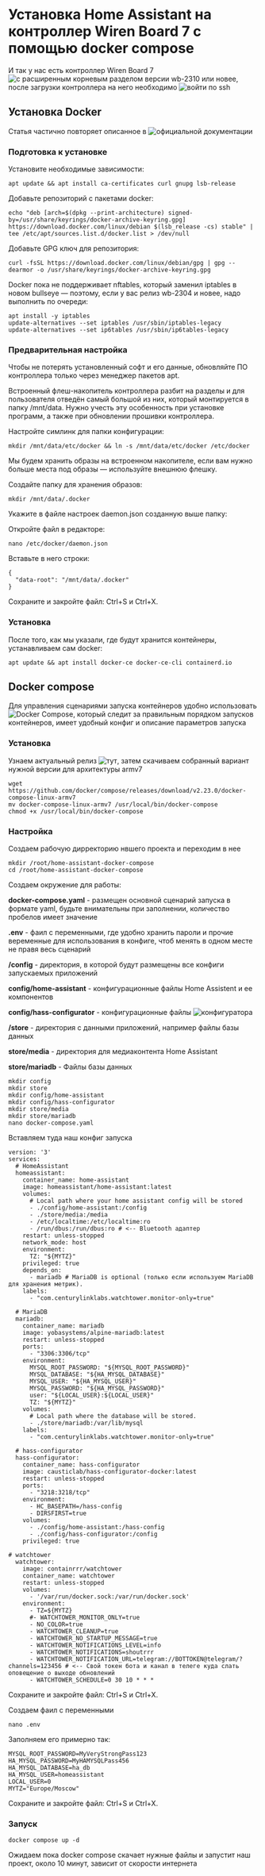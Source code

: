 # Установка Home Assistant на контроллер Wiren Board 7 с помощью docker compose

И так у нас есть контроллер Wiren Board 7 ![с расширенным корневым разделом ](https://wirenboard.com/wiki/Wbincludes:Wiren_Board_6_and_7_Rootfs_Increasing) версии wb-2310 или новее, 
после загрузки контроллера на него необходимо ![войти по ssh](https://wirenboard.com/wiki/index.php/SSH)


## Установка Docker
Статья частично повторяет описанное в ![официальной документации](https://wirenboard.com/wiki/Docker) 


### Подготовка к установке

Установите необходимые зависимости:
```
apt update && apt install ca-certificates curl gnupg lsb-release
```

Добавьте репозиторий с пакетами docker:
```
echo "deb [arch=$(dpkg --print-architecture) signed-by=/usr/share/keyrings/docker-archive-keyring.gpg] https://download.docker.com/linux/debian $(lsb_release -cs) stable" | tee /etc/apt/sources.list.d/docker.list > /dev/null
```

Добавьте GPG ключ для репозитория:
```
curl -fsSL https://download.docker.com/linux/debian/gpg | gpg --dearmor -o /usr/share/keyrings/docker-archive-keyring.gpg
```

Docker пока не поддерживает nftables, который заменил iptables в новом bullseye — поэтому, если у вас релиз wb-2304 и новее, надо выполнить по очереди:
```
apt install -y iptables
update-alternatives --set iptables /usr/sbin/iptables-legacy
update-alternatives --set ip6tables /usr/sbin/ip6tables-legacy
```

### Предварительная настройка

Чтобы не потерять установленный софт и его данные, обновляйте ПО контроллера только через менеджер пакетов apt.

Встроенный флеш-накопитель контроллера разбит на разделы и для пользователя отведён самый большой из них, который монтируется в папку /mnt/data. Нужно учесть эту особенность при установке программ, а также при обновлении прошивки контроллера.

Настройте симлинк для папки конфигурации:
```
mkdir /mnt/data/etc/docker && ln -s /mnt/data/etc/docker /etc/docker
```

Мы будем хранить образы на встроенном накопителе, если вам нужно больше места под образы — используйте внешнюю флешку.

Создайте папку для хранения образов:
```
mkdir /mnt/data/.docker
```

Укажите в файле настроек daemon.json созданную выше папку:

Откройте файл в редакторе:
```
nano /etc/docker/daemon.json
```

Вставьте в него строки:
```
{
  "data-root": "/mnt/data/.docker"
}
```

Сохраните и закройте файл: Ctrl+S и Ctrl+X.

### Установка

После того, как мы указали, где будут хранится контейнеры, устанавливаем сам docker:
```
apt update && apt install docker-ce docker-ce-cli containerd.io
```

## Docker compose
Для управления сценариями запуска контейнеров удобно использовать ![Docker Compose](https://docs.docker.com/compose/),
который следит за правильным порядком запусков контейнеров, имеет удобный конфиг и описание параметров запуска

### Установка

Узнаем актуальный релиз ![тут](https://github.com/docker/compose/releases/),
затем скачиваем собранный вариант нужной версии для архитектуры armv7
```
wget https://github.com/docker/compose/releases/download/v2.23.0/docker-compose-linux-armv7
mv docker-compose-linux-armv7 /usr/local/bin/docker-compose
chmod +x /usr/local/bin/docker-compose
```

### Настройка

Создаем рабочую дирректорию нвшего проекта и переходим в нее
```
mkdir /root/home-assistant-docker-compose
cd /root/home-assistant-docker-compose
```
Создаем окружение для работы:

**docker-compose.yaml** - размещен основной сценарий запуска в формате yaml, будьте внимательны при заполнении, количество пробелов имеет значение

**.env** - фаил с переменными, где удобно хранить пароли и прочие веременные для использования в конфиге, чтоб менять в одном месте не правя весь сценарий

__/config__ - директория, в которой будут размещены все конфиги запускаемых приложений

__config/home-assistant__ - конфигурационные файлы Home Assistent и ее компонентов

__config/hass-configurator__ - конфигурационные файлы ![конфигуратора](https://github.com/CausticLab/hass-configurator-docker)

__/store__ - директория с данными приложений, например файлы базы данных

__store/media__ - директория для медиаконтента Home Assistant

__store/mariadb__ - Файлы базы данных
```
mkdir config
mkdir store
mkdir config/home-assistant
mkdir config/hass-configurator
mkdir store/media
mkdir store/mariadb
nano docker-compose.yaml
```
Вставляем туда наш конфиг запуска
```
version: '3'
services:
  # HomeAssistant
  homeassistant:
    container_name: home-assistant
    image: homeassistant/home-assistant:latest
    volumes:
      # Local path where your home assistant config will be stored
      - ./config/home-assistant:/config
      - ./store/media:/media
      - /etc/localtime:/etc/localtime:ro
      - /run/dbus:/run/dbus:ro # <-- Bluetooth адаптер
    restart: unless-stopped
    network_mode: host
    environment:
      TZ: "${MYTZ}"
    privileged: true
    depends_on:
      - mariadb # MariaDB is optional (только если используем MariaDB для хранения метрик).
    labels:
      - "com.centurylinklabs.watchtower.monitor-only=true"

  # MariaDB
  mariadb:
    container_name: mariadb
    image: yobasystems/alpine-mariadb:latest
    restart: unless-stopped
    ports:
      - "3306:3306/tcp"
    environment:
      MYSQL_ROOT_PASSWORD: "${MYSQL_ROOT_PASSWORD}"
      MYSQL_DATABASE: "${HA_MYSQL_DATABASE}"
      MYSQL_USER: "${HA_MYSQL_USER}"
      MYSQL_PASSWORD: "${HA_MYSQL_PASSWORD}"
      user: "${LOCAL_USER}:${LOCAL_USER}"
      TZ: "${MYTZ}"
    volumes:
      # Local path where the database will be stored.
      - ./store/mariadb:/var/lib/mysql
    labels:
      - "com.centurylinklabs.watchtower.monitor-only=true"

  # hass-configurator
  hass-configurator:
    container_name: hass-configurator
    image: causticlab/hass-configurator-docker:latest
    restart: unless-stopped
    ports:
      - "3218:3218/tcp"
    environment:
      - HC_BASEPATH=/hass-config
      - DIRSFIRST=true
    volumes:
      - ./config/home-assistant:/hass-config
      - ./config/hass-configurator:/config
    privileged: true

# watchtower
  watchtower:
    image: containrrr/watchtower
    container_name: watchtower
    restart: unless-stopped
    volumes:
      - '/var/run/docker.sock:/var/run/docker.sock'
    environment:
      - TZ=${MYTZ}
      #- WATCHTOWER_MONITOR_ONLY=true
      - NO_COLOR=true
      - WATCHTOWER_CLEANUP=true
      - WATCHTOWER_NO_STARTUP_MESSAGE=true
      - WATCHTOWER_NOTIFICATIONS_LEVEL=info
      - WATCHTOWER_NOTIFICATIONS=shoutrrr
      - WATCHTOWER_NOTIFICATION_URL=telegram://BOTTOKEN@telegram/?channels=123456 # <-- Свой токен бота и канал в телеге куда слать оповещение о выходе обновлений
      - WATCHTOWER_SCHEDULE=0 30 10 * * *
```
Сохраните и закройте файл: Ctrl+S и Ctrl+X.


Создаем фаил с переменными
```
nano .env
```

Заполняем его примерно так:
```
MYSQL_ROOT_PASSWORD=MyVeryStrongPass123
HA_MYSQL_PASSWORD=MyHAMYSQLPass456
HA_MYSQL_DATABASE=ha_db
HA_MYSQL_USER=homeassistant
LOCAL_USER=0
MYTZ="Europe/Moscow"
```
Сохраните и закройте файл: Ctrl+S и Ctrl+X.


### Запуск
```
docker compose up -d
```

Ожидаем пока docker compose скачает нужные файлы и запустит наш проект, около 10 минут, зависит от скорости интернета

